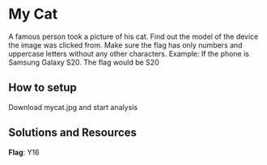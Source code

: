 # My Cat
A famous person took a picture of his cat. Find out the model of the device the image was clicked from. Make sure the flag has only numbers and uppercase letters without any other characters. Example: If the phone is Samsung Galaxy S20. The flag would be S20 
## How to setup
Download mycat.jpg and start analysis <br />
## Solutions and Resources
**Flag**: Y16